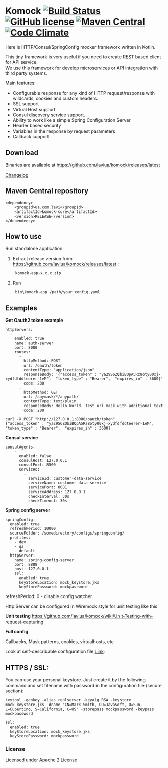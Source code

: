 # Komock [![Build Status](https://travis-ci.org/laviua/komock.svg?branch=master)](https://travis-ci.org/laviua/komock) [![GitHub license](https://img.shields.io/badge/license-Apache%20License%202.0-blue.svg?style=flat)](http://www.apache.org/licenses/LICENSE-2.0) [![Maven Central](https://img.shields.io/maven-central/v/ua.com.lavi/komock-core.svg?style=plastic)]() [![Code Climate](https://codeclimate.com/github/laviua/komock/badges/gpa.svg)](https://codeclimate.com/github/laviua/komock)
Here is HTTP/Consul/SpringConfig mocker framework written in Kotlin.  

This tiny framework is very useful if you need to create REST based client for API service.  
We use this framework for develop microservices or API integration with third party systems.  

Main features:  
- Configurable response for any kind of HTTP request/response with wildcards, cookies and custom headers.
- SSL support
- Virtual Host support
- Consul discovery service support.
- Ability to work like a simple Spring Configuration Server
- Header based security
- Variables in the response by request parameters
- Callback support

## Download

Binaries are available at
https://github.com/laviua/komock/releases/latest

[Changelog](https://github.com/laviua/komock/blob/master/changelog.md)

## Maven Central repository

    <dependency>
        <groupId>ua.com.lavi</groupId>
        <artifactId>komock-core</artifactId>
        <version>RELEASE</version>
    </dependency>

## How to use

Run standalone application:

1. Extract release version from https://github.com/laviua/komock/releases/latest :
    
        komock-app-x.x.x.zip

3. Run

        bin\komock-app /path/your_config.yaml


## Examples
**Get Oauth2 token example**

    httpServers:
      -
        enabled: true
        name: auth-server
        port: 8080
        routes:
          -
            httpMethod: POST
            url: /oauth/token
            contentType: "application/json"
            responseBody: '{"access_token" : "ya29S6ZQbiBQpA5Rz8oty00xj-xydfdfddteerer-1eM",  "token_type" : "Bearer",  "expires_in" : 3600}'
            code: 200
          -
            httpMethod: GET
            url: /anymask/*/anypath/
            contentType: text/plain
            responseBody: Hello World. Test url mask with additional text
            code: 200

    curl -X POST "http://127.0.0.1:8080/oauth/token"
    {"access_token" : "ya29S6ZQbiBQpA5Rz8oty00xj-xydfdfddteerer-1eM",  "token_type" : "Bearer",  "expires_in" : 3600}

**Consul service**

    consulAgents:
        -
          enabled: false
          consulHost: 127.0.0.1
          consulPort: 8500
          services:
            -
              serviceId: customer-data-service
              serviceName: customer-data-service
              servicePort: 8081
              serviceAddress: 127.0.0.1
              checkInterval: 30s
              checkTimeout: 30s
              
**Spring config server**

    springConfig:
      enabled: true
      refreshPeriod: 10000
      sourceFolder: /somedirectory/configs/springconfig/
      profiles:
        - dev
        - qa
        - default
      httpServer:
        name: spring-config-server
        port: 8888
        host: 127.0.0.1
        ssl:
          enabled: true
          keyStoreLocation: mock_keystore.jks
          keyStorePassword: mockpassword

refreshPeriod: 0 - disable config watcher.

Http Server can be configured in Wiremock style for unit testing like this

**Unit testing**
https://github.com/laviua/komock/wiki/Unit-Testing-with-request-capturing

**Full config**

Callbacks, Mask patterns, cookies, virtualhosts, etc

Look at self-describable configuration file [Link](https://github.com/laviua/komock/blob/master/komock-core/mock_example.yml):

## HTTPS / SSL:

You can use your personal keystore. Just create it by the following command and set filename with password in the configuration file (secure section):

    keytool -genkey -alias replserver -keyalg RSA -keystore mock_keystore.jks -dname "CN=Mark Smith, OU=JavaSoft, O=Sun, L=Cupertino, S=California, C=US" -storepass mockpassword -keypass mockpassword

    ssl:
      enabled: true
      keyStoreLocation: mock_keystore.jks
      keyStorePassword: mockpassword

### License ###
Licensed under Apache 2 License
